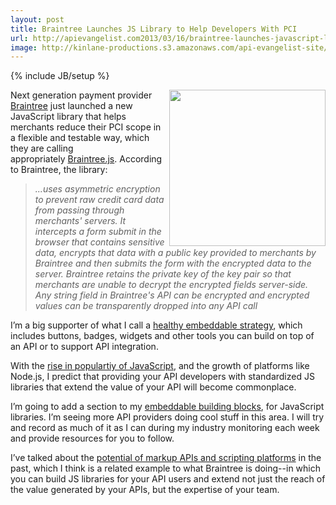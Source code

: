 ```yaml
---
layout: post
title: Braintree Launches JS Library to Help Developers With PCI
url: http://apievangelist.com2013/03/16/braintree-launches-javascript-library-to-help-developers-with-pci/
image: http://kinlane-productions.s3.amazonaws.com/api-evangelist-site/blog/braintree-logo.png
---
```

{% include JB/setup %}
<p>
     <a href="https://www.braintreepayments.com/" target="_blank"><img src="https://s3.amazonaws.com/kinlane-productions/api-evangelist/braintree/braintree-logo.png"  width="250" align="right" /></a>
</p>
<p>
     Next generation payment provider <a href="https://www.braintreepayments.com/" target="_blank">Braintree</a> just launched a new JavaScript library that helps merchants reduce their PCI scope in a flexible and testable way, which they are calling appropriately <a href="https://www.braintreepayments.com/braintrust/braintree-js" target="_blank">Braintree.js</a>. According to Braintree, the library:
</p>
<blockquote>
     <em>...uses asymmetric encryption to prevent raw credit card data from passing through merchants' servers. It intercepts a form submit in the browser that contains sensitive data, encrypts that data with a public key provided to merchants by Braintree and then submits the form with the encrypted data to the server. Braintree retains the private key of the key pair so that merchants are unable to decrypt the encrypted fields server-side. Any string field in Braintree's API can be encrypted and encrypted values can be transparently dropped into any API call</em>
</blockquote>
<p>
     I’m a big supporter of what I call a <a title="embeddable API strategy" href="http://apievangelist.com/blog/tag.php?Search_Tag=Embeddable">healthy embeddable strategy</a>, which includes buttons, badges, widgets and other tools you can build on top of an API or to support API integration.
</p>
<p>
     With the <a href="https://github.com/languages">rise in populartiy of JavaScript</a>, and the growth of platforms like Node.js, I predict that providing your API developers with standardized JS libraries that extend the value of your API will become commonplace.
</p>
<p>
     I’m going to add a section to my <a title="embeddable building blocks" href="/buildingblocks/">embeddable building blocks</a>, for JavaScript libraries. I’m seeing more API providers doing cool stuff in this area. I will try and record as much of it as I can during my industry monitoring each week and provide resources for you to follow.
</p>
<p>
     I’ve talked about the <a href="/2013/01/16/markup-apis-and-api-scripting-platforms/">potential of markup APIs and scripting platforms</a> in the past, which I think is a related example to what Braintree is doing--in which you can build JS libraries for your API users and extend not just the reach of the value generated by your APIs, but the expertise of your team.
</p>
